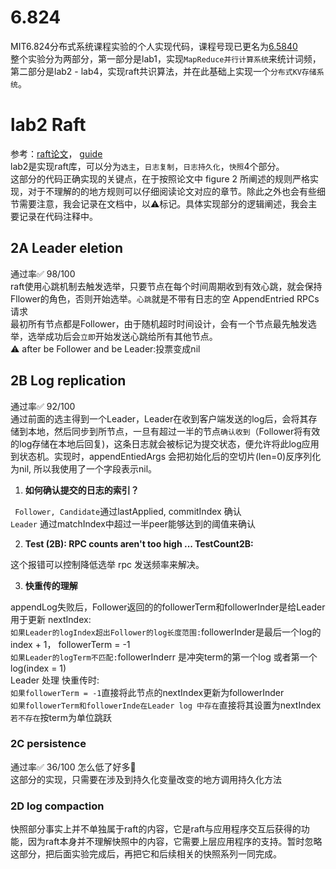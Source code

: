 # 6.824
MIT6.824分布式系统课程实验的个人实现代码，课程号现已更名为[6.5840](https://pdos.csail.mit.edu/6.824/index.html)<br />整个实验分为两部分，第一部分是lab1，实现`MapReduce并行计算系统`来统计词频，第二部分是lab2 - lab4，实现raft共识算法，并在此基础上实现一个`分布式KV存储系统`。
<a name="u12dB"></a>
# lab2 Raft
参考：[raft论文](https://pdos.csail.mit.edu/6.824/papers/raft-extended.pdf)， [guide](https://thesquareplanet.com/blog/students-guide-to-raft/)<br />lab2是实现raft库，可以分为`选主`，`日志复制`，`日志持久化`，`快照`4个部分。<br />这部分的代码正确实现的关键点，在于按照论文中 figure 2 所阐述的规则严格实现，对于不理解的的地方规则可以仔细阅读论文对应的章节。除此之外也会有些细节需要注意，我会记录在文档中，以⚠️标记。具体实现部分的逻辑阐述，我会主要记录在代码注释中。
<a name="hJPnj"></a>
## 2A Leader eletion
通过率✅ 	98/100<br />raft使用心跳机制去触发选举，只要节点在每个时间周期收到有效心跳，就会保持Fllower的角色，否则开始选举。`心跳`就是不带有日志的空 AppendEntried RPCs请求<br />最初所有节点都是Follower，由于随机超时时间设计，会有一个节点最先触发选举，选举成功后会`立即`开始发送心跳给所有其他节点。<br />⚠️ after be Follower and be Leader:投票变成nil
<a name="NWcwV"></a>
## 2B Log replication
通过率✅	92/100<br />      通过前面的选主得到一个Leader，Leader在收到客户端发送的log后，会将其存储到本地，然后同步到所节点，一旦有超过一半的节点`确认收到`（Follower将有效的log存储在本地后回复)，这条日志就会被标记为提交状态，便允许将此log应用到状态机。实现时，appendEntiedArgs 会把初始化后的空切片(len=0)反序列化为nil, 所以我使用了一个字段表示nil。

1. **如何确认提交的日志的索引？**

` Follower, Candidate`通过lastApplied, commitIndex 确认<br />`Leader` 通过matchIndex中超过一半peer能够达到的阈值来确认

2. **Test (2B): RPC counts aren't too high ...   TestCount2B:**

这个报错可以控制降低选举 rpc 发送频率来解决。

3. **快重传的理解**

appendLog失败后，Follower返回的的followerTerm和followerInder是给Leader用于更新 nextIndex:<br />`如果Leader的logIndex超出Follower的log长度范围:`followerInder是最后一个log的index + 1，											followerTerm = -1<br />`如果Leader的logTerm不匹配:`followerInderr 是冲突term的第一个log 或者第一个log(index = 1)<br />Leader 处理 快重传时:<br />`如果followerTerm = -1`直接将此节点的nextIndex更新为followerInder<br />`如果followerTerm和followerInde在Leader log 中存在`直接将其设置为nextIndex<br />`若不存在`按term为单位跳跃
<a name="qg4eV"></a>
### 2C persistence
通过率✅	36/100 怎么低了好多🥹<br />这部分的实现，只需要在涉及到持久化变量改变的地方调用持久化方法
<a name="R2xRo"></a>
### 2D log compaction
快照部分事实上并不单独属于raft的内容，它是raft与应用程序交互后获得的功能，因为raft本身并不理解快照中的内容，它需要上层应用程序的支持。暂时忽略这部分，把后面实验完成后，再把它和后续相关的快照系列一同完成。
